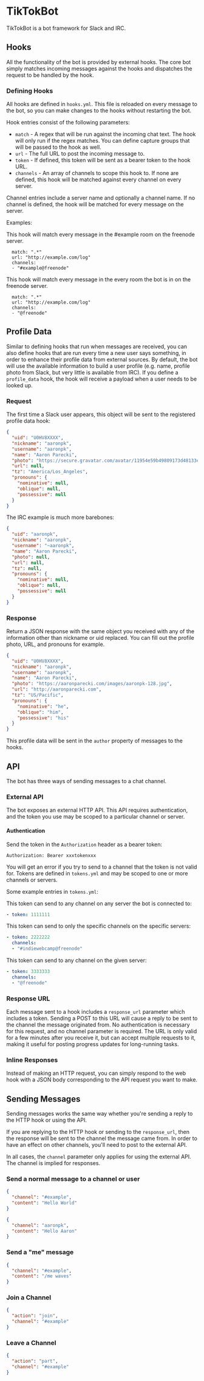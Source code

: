 # TikTokBot

TikTokBot is a bot framework for Slack and IRC.


## Hooks

All the functionality of the bot is provided by external hooks. The core bot simply matches incoming messages against the hooks and dispatches the request to be handled by the hook.

### Defining Hooks

All hooks are defined in `hooks.yml`. This file is reloaded on every message to the bot, so you can make changes to the hooks without restarting the bot.

Hook entries consist of the following parameters:

* `match` - A regex that will be run against the incoming chat text. The hook will only run if the regex matches. You can define capture groups that will be passed to the hook as well.
* `url` - The full URL to post the incoming message to.
* `token` - If defined, this token will be sent as a bearer token to the hook URL.
* `channels` - An array of channels to scope this hook to. If none are defined, this hook will be matched against every channel on every server.

Channel entries include a server name and optionally a channel name. If no channel is defined, the hook will be matched for every message on the server.

Examples:

This hook will match every message in the #example room on the freenode server.

```
  match: ".*"
  url: "http://example.com/log"
  channels:
  - "#example@freenode"
```

This hook will match every message in the every room the bot is in on the freenode server.

```
  match: ".*"
  url: "http://example.com/log"
  channels:
  - "@freenode"
```

## Profile Data

Similar to defining hooks that run when messages are received, you can also define hooks that are run every time a new user says something, in order to enhance their profile data from external sources. By default, the bot will use the available information to build a user profile (e.g. name, profile photo from Slack, but very little is available from IRC). If you define a `profile_data` hook, the hook will receive a payload when a user needs to be looked up.

### Request

The first time a Slack user appears, this object will be sent to the registered profile data hook:

```json
{
  "uid": "U0HV8XXXX",
  "nickname": "aaronpk",
  "username": "aaronpk",
  "name": "Aaron Parecki",
  "photo": "https://secure.gravatar.com/avatar/11954e59b49809173d48133ec4047fce.jpg?s=192&d=https%3A%2F%2Fa.slack-edge.com%2F7fa9%2Fimg%2Favatars%2Fava_0005-192.png",
  "url": null,
  "tz": "America/Los_Angeles",
  "pronouns": {
    "nominative": null,
    "oblique": null,
    "possessive": null
  }
}
```

The IRC example is much more barebones:

```json
{
  "uid": "aaronpk",
  "nickname": "aaronpk",
  "username": "~aaronpk",
  "name": "Aaron Parecki",
  "photo": null,
  "url": null,
  "tz": null,
  "pronouns": {
    "nominative": null,
    "oblique": null,
    "possessive": null
  }
}
```


### Response

Return a JSON response with the same object you received with any of the information other than nickname or uid replaced. You can fill out the profile photo, URL, and pronouns for example.

```json
{
  "uid": "U0HV8XXXX",
  "nickname": "aaronpk",
  "username": "aaronpk",
  "name": "Aaron Parecki",
  "photo": "https://aaronparecki.com/images/aaronpk-128.jpg",
  "url": "http://aaronparecki.com",
  "tz": "US/Pacific",
  "pronouns": {
    "nominative": "he",
    "oblique": "him",
    "possessive": "his"
  }
}
```

This profile data will be sent in the `author` property of messages to the hooks.



## API

The bot has three ways of sending messages to a chat channel.


### External API

The bot exposes an external HTTP API. This API requires authentication, and the token you use may be scoped to a particular channel or server.

#### Authentication

Send the token in the `Authorization` header as a bearer token:

```
Authorization: Bearer xxxtokenxxx
```

You will get an error if you try to send to a channel that the token is not valid for. Tokens are defined in `tokens.yml` and may be scoped to one or more channels or servers.

Some example entries in `tokens.yml`:

This token can send to any channel on any server the bot is connected to:

```yaml
- token: 1111111
```

This token can send to only the specific channels on the specific servers:

```yaml
- token: 2222222
  channels:
  - "#indiewebcamp@freenode"
```

This token can send to any channel on the given server:

```yaml
- token: 3333333
  channels:
  - "@freenode"
```


### Response URL

Each message sent to a hook includes a `response_url` parameter which includes a token. Sending a POST to this URL will cause a reply to be sent to the channel the message originated from. No authentication is necessary for this request, and no channel parameter is required. The URL is only valid for a few minutes after you receive it, but can accept multiple requests to it, making it useful for posting progress updates for long-running tasks.


### Inline Responses

Instead of making an HTTP request, you can simply respond to the web hook with a JSON body corresponding to the API request you want to make.



## Sending Messages

Sending messages works the same way whether you're sending a reply to the HTTP hook or using the API.

If you are replying to the HTTP hook or sending to the `response_url`, then the response will be sent to the channel the message came from. In order to have an effect on other channels, you'll need to post to the external API.

In all cases, the `channel` parameter only applies for using the external API. The channel is implied for responses.


### Send a normal message to a channel or user

```json
{
  "channel": "#example",
  "content": "Hello World"
}
```

```json
{
  "channel": "aaronpk",
  "content": "Hello Aaron"
}
```

### Send a "me" message

```json
{
  "channel": "#example",
  "content": "/me waves"
}
```

### Join a Channel

```json
{
  "action": "join",
  "channel": "#example"
}
```

### Leave a Channel

```json
{
  "action": "part",
  "channel": "#example"
}
```

